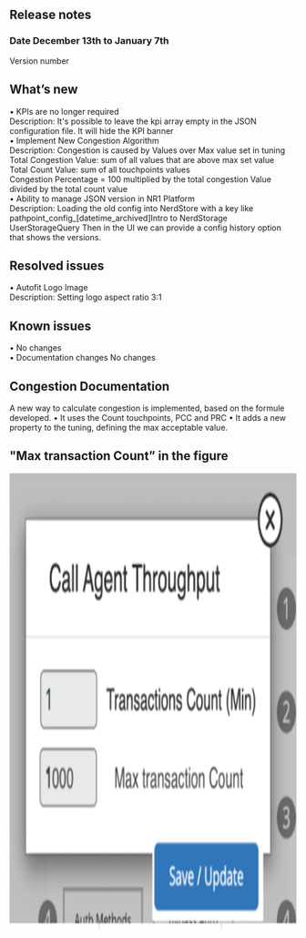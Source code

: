 ## Release notes
### Date December 13th to January 7th <br>
Version number <br>
## What’s new  <br>
•	KPIs are no longer required <br>
Description: It's possible to leave the kpi array empty in the JSON configuration file. It will hide the KPI banner <br>
•	Implement New Congestion Algorithm <br>
Description: Congestion is caused by Values over Max value set in tuning  <br>
Total Congestion Value: sum of all values that are above max set value <br>
Total Count Value: sum of all touchpoints values <br>
Congestion Percentage = 100 multiplied by the total congestion Value divided by the total count value <br>
•	Ability to manage JSON version in NR1 Platform <br>
Description: Loading the old config into NerdStore with a key like pathpoint_config_[datetime_archived]Intro to NerdStorage UserStorageQuery Then in the UI we can provide a config history option that shows the versions. <br>
## Resolved issues 
•	Autofit Logo Image <br>
Description: Setting logo aspect ratio 3:1 <br>
## Known issues 
•	No changes <br>
•	Documentation changes No changes <br>
## Congestion Documentation 

A new way to calculate congestion is implemented, based on the formule developed. 
•	It uses the Count touchpoints, PCC and PRC
•	It adds a new property to the tuning, defining the max acceptable value. 
## "Max transaction Count” in the figure
<img src="images/TransactionsCount.png" align=center width="1000" height="800" />

